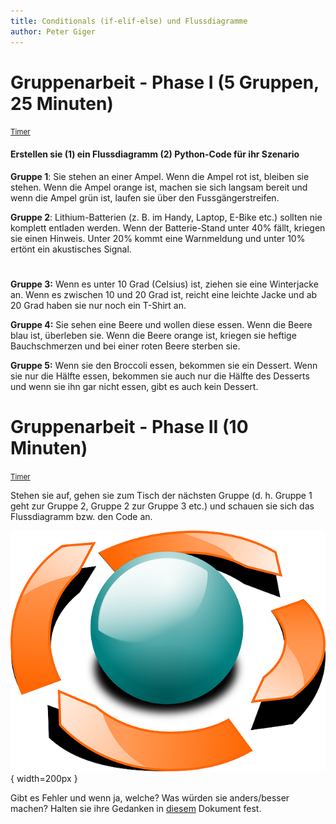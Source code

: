 ```yaml
---
title: Conditionals (if-elif-else) und Flussdiagramme
author: Peter Giger
---
```


# Gruppenarbeit - Phase I (5 Gruppen, 25 Minuten) <i class="fas fa-users"></i>

<small>[Timer <i class="far fa-clock"></i>](https://timer.onlineclock.net)</small>

<h4>Erstellen sie (1) ein Flussdiagramm (2) Python-Code für ihr Szenario</h4>

**Gruppe 1**: Sie stehen an einer Ampel. Wenn die Ampel rot ist, bleiben sie stehen. Wenn die Ampel orange ist, machen sie sich langsam bereit und wenn die Ampel grün ist, laufen sie über den Fussgängerstreifen.

**Gruppe 2**: Lithium-Batterien (z. B. im Handy, Laptop, E-Bike etc.) sollten nie komplett entladen werden. Wenn der Batterie-Stand unter 40% fällt, kriegen sie einen Hinweis. Unter 20% kommt eine Warnmeldung und unter 10% ertönt ein akustisches Signal.


#

**Gruppe 3:** Wenn es unter 10 Grad (Celsius) ist, ziehen sie eine Winterjacke an. Wenn es zwischen 10 und 20 Grad ist, reicht eine leichte Jacke und ab 20 Grad haben sie nur noch ein T-Shirt an.

**Gruppe 4:** Sie sehen eine Beere und wollen diese essen. Wenn die Beere blau ist, überleben sie. Wenn die Beere orange ist, kriegen sie heftige Bauchschmerzen und bei einer roten Beere sterben sie.

**Gruppe 5:** Wenn sie den Broccoli essen, bekommen sie ein Dessert. Wenn sie nur die Hälfte essen, bekommen sie auch nur die Hälfte des Desserts und wenn sie ihn gar nicht essen, gibt es auch kein Dessert.


# Gruppenarbeit - Phase II (10 Minuten) <i class="fas fa-users"></i>

<small>[Timer <i class="far fa-clock"></i>](https://timer.onlineclock.net)</small>

Stehen sie auf, gehen sie zum Tisch der nächsten Gruppe (d. h. Gruppe 1 geht zur Gruppe 2, Gruppe 2 zur Gruppe 3 etc.) und schauen sie sich das Flussdiagramm bzw. den Code an.

![](images/rotate.png){ width=200px }

Gibt es Fehler und wenn ja, welche? Was würden sie anders/besser machen?
Halten sie ihre Gedanken in [diesem](https://docs.google.com/document/d/1R7XjCEOVKljaYTNyrMmgNIpeIow1e0_NzpMCXs5bUkQ/edit?usp=sharing) Dokument fest.